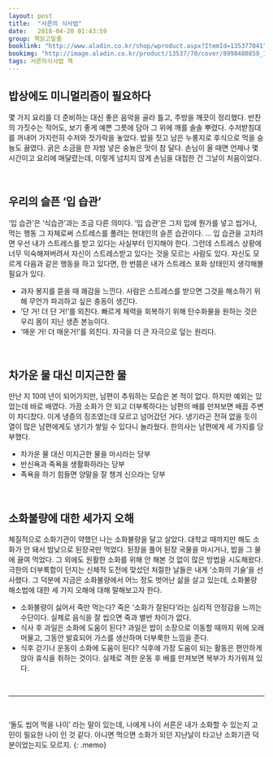```yaml
---
layout: post
title:  "서른의 식사법"
date:   2018-04-20 01:43:59
group: 책읽고밑줄
booklink: "http://www.aladin.co.kr/shop/wproduct.aspx?ItemId=135377041"
bookimg: "http://image.aladin.co.kr/product/13537/70/cover/8998480859_1.jpg"
tags: 서른의식사법 책
---
```


## 밥상에도 미니멀리즘이 필요하다

몇 가지 요리를 더 준비하는 대신 좋은 음악을 골라 틀고, 주방을 깨끗이 정리했다. 반찬의 가짓수는 적어도, 보기 좋게 예쁜 그릇에 담아 그 위에 깨를 솔솔 뿌렸다. 수저받침대를 꺼내어 가지런히 수저와 젓가락을 놓았다. 밥을 짓고 남은 누룽지로 후식으로 먹을 숭늉도 끓였다. 굵은 소금을 한 자밤 넣은 숭늉은 맛이 참 달다. 손님이 올 때면 언제나 몇 시간이고 요리에 매달렸는데, 이렇게 넘치지 않게 손님을 대접한 건 그날이 처음이었다. 

<br/>

## 우리의 슬픈 ‘입 습관’

‘입 습관’은 ‘식습관’과는 조금 다른 의미다. ‘입 습관’은 그저 입에 뭔가를 넣고 씹거나, 먹는 행동 그 자체로써 스트레스를 풀려는 현대인의 슬픈 습관이다. ... 입 습관을 고치려면 우선 내가 스트레스를 받고 있다는 사실부터 인지해야 한다. 그런데 스트레스 상황에 너무 익숙해져버려서 자신이 스트레스받고 있다는 것을 모르는 사람도 있다. 자신도 모르게 다음과 같은 행동을 하고 있다면, 한 번쯤은 내가 스트레스 포화 상태인지 생각해볼 필요가 있다. 
- 과자 봉지를 뜯을 때 쾌감을 느낀다. 사람은 스트레스를 받으면 그것을 해소하기 위해 무언가 파괴하고 싶은 충동이 생긴다. 
- ‘단 거! 더 단 거!’를 외친다. 빠르게 체력을 회복하기 위해 탄수화물을 원하는 것은 우리 몸이 지닌 생존 본능이다. 
- ‘매운 거! 더 매운거!’를 외친다. 자극을 더 큰 자극으로 덮는 원리다. 

<br/>

## 차가운 물 대신 미지근한 물

만난 지 10여 년이 되어가지만, 남편이 추워하는 모습은 본 적이 없다. 하지만 예외는 있었는데 바로 배였다. 가끔 소화가 안 되고 더부룩하다는 남편의 배를 만져보면 배꼽 주변이 차디찼다. 이게 냉증의 징조였는데 모르고 넘어갔던 거다. 냉기라곤 전혀 없을 듯이 열이 많은 남편에게도 냉기가 쌓일 수 있다니 놀라웠다. 한의사는 남편에게 세 가지를 당부했다. 
- 차가운 물 대신 미지근한 물을 마시라는 당부
- 반신욕과 족욕을 생활화하라는 당부
- 족욕을 하기 힘들면 양말을 잘 챙겨 신으라는 당부

<br/>

## 소화불량에 대한 세가지 오해 

체질적으로 소화기관이 약했던 나는 소화불량을 달고 살았다. 대학교 때까지만 해도 소화가 안 돼서 밤낮으로 된장국만 먹었다. 된장을 풀어 된장 국물을 마시거나, 밥을 그 물에 끓여 먹었다. 그 외에도 원활한 소화를 위해 안 해본 것 없이 많은 방법을 시도해왔다. 극한의 더부룩함이 던지는 신체적 도전에 맞섰던 처절한 날들은 내게 ‘소화의 기술’을 선사했다. 그 덕분에 지금은 소화불량에서 어느 정도 벗어난 삶을 살고 있는데, 소화불량 해소법에 대한 세 가지 오해에 대해 말해보고자 한다. 
- 소화불량이 싫어서 죽만 먹는다? 죽은 ‘소화가 잘된다’라는 심리적 안정감을 느끼는 수단이다. 실제로 음식을 잘 씹으면 죽과 별반 차이가 없다. 
- 식사 후 과일은 소화에 도움이 된다? 과일은 밥이 소장으로 이동할 때까지 위에 오래 머물고, 그동안 발효되어 가스를 생산하며 더부룩한 느낌을 준다. 
- 식후 걷기나 운동이 소화에 도움이 된다? 식후에 가장 도움이 되는 활동은 편안하게 앉아 휴식을 취하는 것이다. 실제로 격한 운동 후 배를 만져보면 복부가 차가워져 있다. 

<br/>

*****

<br/>

‘돌도 씹어 먹을 나이’ 라는 말이 있는데, 나에게 나이 서른은 내가 소화할 수 있는지 고민이 필요한 나이 인 것 같다. 아니면 먹으면 소화가 되던 지난날이 타고난 소화기관 덕분이었는지도 모르지. 
{: .memo}

<br/>

